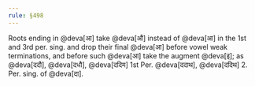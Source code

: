 ```yaml
---
rule: §498
---
```


Roots ending in @deva[आ] take @deva[औ] instead of @deva[आ] in the 1st and 3rd per. sing. and drop their final @deva[आ] before vowel weak terminations, and before such @deva[आ] take the augment @deva[इ]; as @deva[ददौ], @deva[दधौ], @deva[ददिम] 1st Per. @deva[ददाथ], @deva[ददिथ] 2. Per. sing. of @deva[दा].